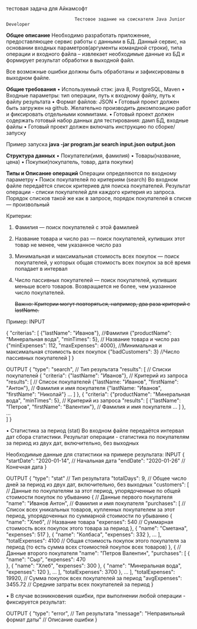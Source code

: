 тестовая задача для Айкамсофт

                              Тестовое задание на соискателя Java Junior Developer

**Общее описание**
Необходимо разработать приложение, предоставляющее сервис работы с данными в БД.
Данный сервис, на основании входных параметров(аргументы командной строки), типа операции и входного файла –
извлекает необходимые данные из БД и формирует результат обработки в выходной файл.

Все возможные ошибки должны быть обработаны и зафиксированы в выходном файле.

**Общие требования**
•	Используемый стэк: java 8, PostgreSQL, Maven
•	Входные параметры: тип операции, путь к входному файлу, путь к файлу результата
•	Формат файлов: JSON
•	Готовый проект должен быть загружен на github. Желательно производить декомпозицию работ и фиксировать
отдельными коммитами.
•	Готовый проект должен содержать готовый набор данных для тестирования: дамп БД, входные файлы
•	Готовый проект должен включать инструкцию по сборке/запуску

Пример запуска  **java -jar program.jar search input.json output.json**

**Структура данных**
•	Покупатели(имя, фамилия)
•	Товары(название, цена)
•	Покупки(покупатель, товар, дата покупки)

**Типы и Описание операций**
Операции определяются по входному параметру
•	Поиск покупателей по критериям (search)
Во входном файле передаётся список критериев для поиска покупателей.
Результат операции - списки покупателей для каждого критерия из запроса.
Порядок списков такой же как в запросе, порядок покупателей в списке — произвольный

Критерии:
1.	Фамилия — поиск покупателей с этой фамилией
2.	Название товара и число раз — поиск покупателей, купивших этот товар не менее, чем указанное число раз
3.	Минимальная и максимальная стоимость всех покупок — поиск покупателей, у которых общая стоимость всех покупок
      за всё время попадает в интервал
4. Число пассивных покупателей — поиск покупателей, купивших меньше всего товаров. Возвращается не более,
   чем указанное число покупателей.

   ~~Важно: Критерии могут повторяться, например, два раза критерий с lastName.~~

Пример:
INPUT

   {
      "criterias": [
         {"lastName": "Иванов"}, //Фамилия
         {"productName": "Минеральная вода", "minTimes": 5}, // Название товара и число раз
         {"minExpenses": 112, "maxExpenses": 4000}, //Минимальная и максимальная стоимость всех покупок
         {"badCustomers": 3} //Число пассивных покупателей
      ]
   }

OUTPUT
   {
      "type": "search", // Тип результата
      "results": [ // Списки покупателей
         {
            "criteria": {"lastName": "Иванов"}, // Критерий из запроса
            "results": [ // Список покупателей
               {"lastName: "Иванов", "firstName": "Антон"}, // Фамилия и имя покупателя
               {"lastName: "Иванов", "firstName": "Николай"}
               ...
            ]
         },
         {
            "criteria": {"productName": "Минеральная вода", "minTimes": 5}, // Критерий из запроса
            "results": [
               {"lastName": "Петров", "firstName": "Валентин"}, // Фамилия и имя покупателя
               ...
            ]
         },
         ...   
      ]
   }

•	Статистика за период (stat)
Во входном файле передаётся интервал дат сбора статистики. Результат операции - статистика по покупателям за
период из двух дат, включительно, без выходных

Необходимые данные для статистики на примере результата:
INPUT
   {
      "startDate": "2020-01-14", // Начальная дата
      "endDate": "2020-01-26" // Конечная дата
   }

OUTPUT
   {
      "type": "stat" // Тип результата
      "totalDays": 9, // Общее число дней за период из двух дат, включительно, без выходных
      "customers": [ // Данные по покупателям за этот период, упорядоченные по общей стоимости покупок по убыванию
         { // Данные первого покупателя
            "name": "Иванов Антон", // Фамилия и имя покупателя
            "purchases": [ // Список всех уникальных товаров, купленных покупателем за этот период, упорядоченных по суммарной стоимости по убыванию
               {
               "name": "Хлеб", // Название товара
               "expenses": 540 // Суммарная стоимость всех покупок этого товара за период
               },
               {
               "name": "Сметана",
               "expenses": 517
               },
               {
               "name": "Колбаса",
               "expenses": 332
               },
               ...
            ],
            "totalExpenses": 4100 // Общая стоимость покупок этого покупателя за период (то есть сумма всех стоимостей покупок всех товаров)
         },
         { // Данные второго покупателя
            "name": "Петров Валентин",
            "purchases": [
               {
               "name": "Сыр",
               "expenses": 470                    
               },
               {
               "name": "Хлеб",
               "expenses": 300
               },
               {
               "name": "Минеральная вода",
               "expenses": 120
               },
               ...
            ],
            "totalExpenses": 3700
         },
         ...
      ],
      "totalExpenses": 19920, // Сумма покупок всех покупателей за период
      "avgExpenses": 3455.72 // Средние затраты всех покупателей за период
   }

•	В случае возникновения ошибки, при выполнении любой операции - фиксируется результат:

OUTPUT
   {
      "type": "error", // Тип результата
      "message": "Неправильный формат даты" // Описание ошибки
   }


